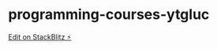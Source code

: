 # programming-courses-ytgluc

[Edit on StackBlitz ⚡️](https://stackblitz.com/edit/programming-courses-ytgluc)